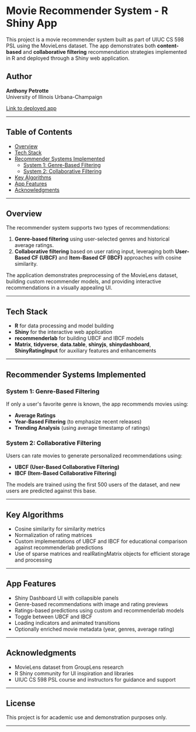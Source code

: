 # Movie Recommender System - R Shiny App

This project is a movie recommender system built as part of UIUC CS 598 PSL using the MovieLens dataset. The app demonstrates both **content-based** and **collaborative filtering** recommendation strategies implemented in R and deployed through a Shiny web application.

## Author
**Anthony Petrotte**  
University of Illinois Urbana-Champaign

[Link to deployed app](https://adp12.shinyapps.io/PSL_app/)

---

## Table of Contents
- [Overview](#overview)
- [Tech Stack](#tech-stack)
- [Recommender Systems Implemented](#recommender-systems-implemented)
  - [System 1: Genre-Based Filtering](#system-1-genre-based-filtering)
  - [System 2: Collaborative Filtering](#system-2-collaborative-filtering)
- [Key Algorithms](#key-algorithms)
- [App Features](#app-features)
- [Acknowledgments](#acknowledgments)

---

## Overview
The recommender system supports two types of recommendations:
1. **Genre-based filtering** using user-selected genres and historical average ratings.
2. **Collaborative filtering** based on user rating input, leveraging both **User-Based CF (UBCF)** and **Item-Based CF (IBCF)** approaches with cosine similarity.

The application demonstrates preprocessing of the MovieLens dataset, building custom recommender models, and providing interactive recommendations in a visually appealing UI.

---

## Tech Stack
- **R** for data processing and model building
- **Shiny** for the interactive web application
- **recommenderlab** for building UBCF and IBCF models
- **Matrix**, **tidyverse**, **data.table**, **shinyjs**, **shinydashboard**, **ShinyRatingInput** for auxiliary features and enhancements

---

## Recommender Systems Implemented

### System 1: Genre-Based Filtering
If only a user's favorite genre is known, the app recommends movies using:
- **Average Ratings**
- **Year-Based Filtering** (to emphasize recent releases)
- **Trending Analysis** (using average timestamp of ratings)

### System 2: Collaborative Filtering
Users can rate movies to generate personalized recommendations using:
- **UBCF (User-Based Collaborative Filtering)**
- **IBCF (Item-Based Collaborative Filtering)**

The models are trained using the first 500 users of the dataset, and new users are predicted against this base.

---

## Key Algorithms
- Cosine similarity for similarity metrics
- Normalization of rating matrices
- Custom implementations of UBCF and IBCF for educational comparison against recommenderlab predictions
- Use of sparse matrices and realRatingMatrix objects for efficient storage and processing

---

## App Features
- Shiny Dashboard UI with collapsible panels
- Genre-based recommendations with image and rating previews
- Ratings-based predictions using custom and recommenderlab models
- Toggle between UBCF and IBCF
- Loading indicators and animated transitions
- Optionally enriched movie metadata (year, genres, average rating)

---

## Acknowledgments
- MovieLens dataset from GroupLens research
- R Shiny community for UI inspiration and libraries
- UIUC CS 598 PSL course and instructors for guidance and support

---

## License
This project is for academic use and demonstration purposes only.

---

